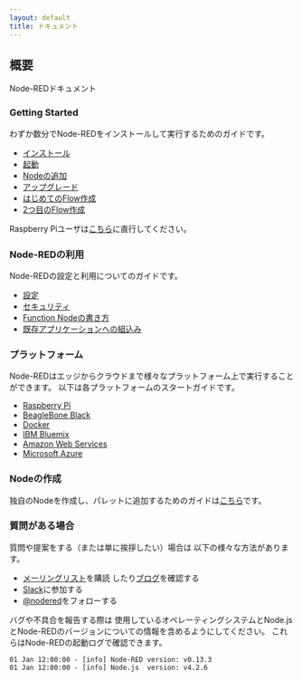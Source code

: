 ```yaml
---
layout: default
title: ドキュメント
---
```

## 概要

Node-REDドキュメント

### Getting Started

わずか数分でNode-REDをインストールして実行するためのガイドです。

- [インストール](getting-started/installation)
- [起動](getting-started/running)
- [Nodeの追加](getting-started/adding-nodes)
- [アップグレード](getting-started/upgrading)
- [はじめてのFlow作成](getting-started/first-flow)
- [2つ目のFlow作成](getting-started/second-flow)

Raspberry Piユーザは[こちら](hardware/raspberrypi)に直行してください。

### Node-REDの利用

Node-REDの設定と利用についてのガイドです。

- [設定](configuration)
- [セキュリティ](security)
- [Function Nodeの書き方](writing-functions)
- [既存アプリケーションへの組込み](embedding)

### プラットフォーム

Node-REDはエッジからクラウドまで様々なプラットフォーム上で実行することができます。
以下は各プラットフォームのスタートガイドです。

- [Raspberry Pi](hardware/raspberrypi)
- [BeagleBone Black](hardware/beagleboneblack)
- [Docker](platforms/docker)
- [IBM Bluemix](platforms/bluemix)
- [Amazon Web Services](platforms/aws)
- [Microsoft Azure](platforms/azure)


### Nodeの作成

独自のNodeを作成し、パレットに追加するためのガイドは[こちら](creating-nodes/)です。

### 質問がある場合

質問や提案をする（または単に挨拶したい）場合は
以下の様々な方法があります。

 - [メーリングリスト](https://groups.google.com/forum/#!forum/node-red)を購読
   したり[ブログ](http://blog.nodered.org)を確認する
 - [Slack](http://nodered.org/slack/)に参加する
 - [@nodered](http://twitter.com/nodered)をフォローする

バグや不具合を報告する際は
使用しているオペレーティングシステムとNode.jsとNode-REDのバージョンについての情報を含めるようにしてください。
これらはNode-REDの起動ログで確認できます。

    01 Jan 12:00:00 - [info] Node-RED version: v0.13.3
    01 Jan 12:00:00 - [info] Node.js  version: v4.2.6

